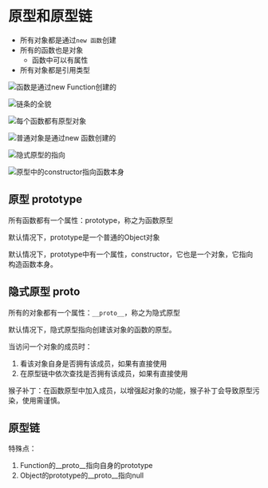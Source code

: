 # 原型和原型链

- 所有对象都是通过```new 函数```创建
- 所有的函数也是对象
  - 函数中可以有属性
- 所有对象都是引用类型

![函数是通过new Function创建的](https://qiniucloud.qishilong.space/images/202307311234687.jpg)

![链条的全貌](https://qiniucloud.qishilong.space/images/202307311235007.jpg)

![每个函数都有原型对象](https://qiniucloud.qishilong.space/images/202307311236506.jpg)

![普通对象是通过new 函数创建的](https://qiniucloud.qishilong.space/images/202307311236721.jpg)

![隐式原型的指向](https://qiniucloud.qishilong.space/images/202307311237361.jpg)

![原型中的constructor指向函数本身](https://qiniucloud.qishilong.space/images/202307311237092.jpg)

## 原型 prototype

所有函数都有一个属性：prototype，称之为函数原型

默认情况下，prototype是一个普通的Object对象

默认情况下，prototype中有一个属性，constructor，它也是一个对象，它指向构造函数本身。

## 隐式原型 __proto__

所有的对象都有一个属性：```__proto__```，称之为隐式原型

默认情况下，隐式原型指向创建该对象的函数的原型。

当访问一个对象的成员时：

1. 看该对象自身是否拥有该成员，如果有直接使用
2. 在原型链中依次查找是否拥有该成员，如果有直接使用

猴子补丁：在函数原型中加入成员，以增强起对象的功能，猴子补丁会导致原型污染，使用需谨慎。

## 原型链

特殊点：

1. Function的__proto__指向自身的prototype
2. Object的prototype的__proto__指向null